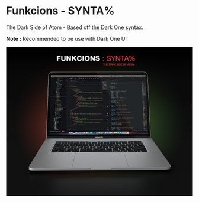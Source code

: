 # Funkcions - SYNTA%

The Dark Side of Atom - Based off the Dark One syntax.

**Note :** Recommended to be use with Dark One UI

![Funkcions : Syntax](screens/funkcions-syntax-01.jpg)
